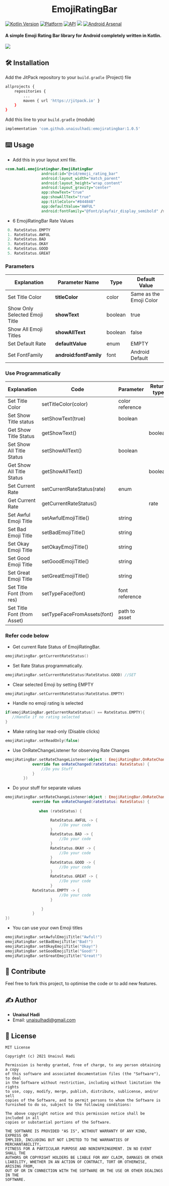 <h1 align="center">EmojiRatingBar</h1>

[![Kotlin Version](https://img.shields.io/badge/Kotlin-v1.7.10-blue.svg)](https://kotlinlang.org)  [![Platform](https://img.shields.io/badge/Platform-Android-green.svg?style=flat)](https://www.android.com/) [![API](https://img.shields.io/badge/API-21%2B-brightgreen.svg?style=flat)](https://android-arsenal.com/api?level=21)
[![](https://jitpack.io/v/unaisulhadi/emojiratingbar.svg)](https://jitpack.io/#unaisulhadi/emojiratingbar)
[![Android Arsenal]( https://img.shields.io/badge/Android%20Arsenal-Emoji%20Rating%20Bar-green.svg?style=flat )]( https://android-arsenal.com/details/1/8293 )
<br/>

#### A simple Emoji Rating Bar library for Android completely written in Kotlin.

 <img src="https://raw.githubusercontent.com/unaisulhadi/EmojiRatingBar/master/art/Rating.png">
 
## 🛠 Installation

Add the JitPack repository to your ```build.gradle``` (Project) file
```bash
allprojects {
	repositories {
		...
		maven { url 'https://jitpack.io' }
	}
}
```

Add this line to your ```build.gradle``` (module)
```bash
implementation 'com.github.unaisulhadi:emojiratingbar:1.0.5'
```

## ⌨️ Usage

- Add this in your layout xml file.

```xml
<com.hadi.emojiratingbar.EmojiRatingBar
                android:id="@+id/emoji_rating_bar"
                android:layout_width="match_parent"
                android:layout_height="wrap_content"
                android:layout_gravity="center"
                app:showText="true"
                app:showAllText="true"
                app:titleColor="#844848"
                app:defaultValue="AWFUL"
                android:fontFamily="@font/playfair_display_semibold" />
```

- 6 EmojiRatingBar Rate Values
```kotlin
 0. RateStatus.EMPTY
 1. RateStatus.AWFUL
 2. RateStatus.BAD
 3. RateStatus.OKAY
 4. RateStatus.GOOD
 5. RateStatus.GREAT
```

### Parameters

| Explanation                     | Parameter Name          | Type       | Default Value            |
| ------------------------------- | ----------------------- | ---------- | --------------           |
| Set Title Color                 | **titleColor**          | color      | Same as the Emoji Color  |
| Show Only Selected Emoji Title  | **showText**            | boolean    | true                     |
| Show All Emoji Titles           | **showAllText**         | boolean    | false                    |
| Set Default Rate                | **defaultValue**        | enum       | EMPTY                    |
| Set FontFamily                  | **android:fontFamily**  | font       | Android Default          | 

### Use Programmatically

| Explanation                 | Code                        | Parameter            | Return type    |
| --------------------------- | --------------------------- | -------------------- | -------------- |
| Set Title Color             | setTitleColor(color)        | color reference      |                |
| Set Show Title status       | setShowText(true)           | boolean              |                |
| Get Show Title Status       | getShowText()               |                      | boolean        |
| Set Show All Title Status   | setShowAllText()            | boolean              |	            |
| Get Show All Title Status   | getShowAllText()            |               	   | boolean        |
| Set Current Rate            | setCurrentRateStatus(rate)  | enum                 |                |
| Get Current Rate            | getCurrentRateStatus()      |                      | rate           |
| Set Awful Emoji Title       | setAwfulEmojiTitle()        | string               |                |
| Set Bad Emoji Title         | setBadEmojiTitle()          | string               |                |
| Set Okay Emoji Title        | setOkayEmojiTitle()         | string               |                |
| Set Good Emoji Title        | setGoodEmojiTitle()         | string               |                |
| Set Great Emoji Title       | setGreatEmojiTitle()        | string               |                |
| Set Title Font (from res)   | setTypeFace(font)           | font reference       |                |
| Set Title Font (from Asset) | setTypeFaceFromAssets(font) | path to asset        |                |



### Refer code below

- Get current Rate Status of EmojiRatingBar.
```kotlin
emojiRatingBar.getCurrentRateStatus()
```

- Set Rate Status programmatically.
```kotlin
emojiRatingBar.setCurrentRateStatus(RateStatus.GOOD) //SET
```

- Clear selected Emoji by setting EMPTY
```kotlin
emojiRatingBar.setCurrentRateStatus(RateStatus.EMPTY)
```

- Handle no emoji rating is selected
```kotlin
if(emojiRatingBar.getCurrentRateStatus() == RateStatus.EMPTY){
   //Handle if no rating selected
}
```
- Make rating bar read-only (Disable clicks)
```kotlin
emojiRatingBar.setReadOnly(false)
```


- Use OnRateChangeListener for observing Rate Changes
```kotlin
emojiRatingBar.setRateChangeListener(object : EmojiRatingBar.OnRateChangeListener {
            override fun onRateChanged(rateStatus: RateStatus) {
                //Do you Stuff
            }
        })
```
- Do your stuff for separate values
```kotlin
emojiRatingBar.setRateChangeListener(object : EmojiRatingBar.OnRateChangeListener {
            override fun onRateChanged(rateStatus: RateStatus) {
               
               when (rateStatus) {

                    RateStatus.AWFUL -> {
                        //Do your code
                    }
                    RateStatus.BAD -> {
                        //Do your code
                    }
                    RateStatus.OKAY -> {
                        //Do your code
                    }
                    RateStatus.GOOD -> {
                        //Do your code
                    }
                    RateStatus.GREAT -> {
                        //Do your code
                    }
		    RateStatus.EMPTY -> {
                        //Do your code
                    }

                }
            }
})
 ```
 
 - You can use your own Emoji titles
 ```kotlin
 emojiRatingBar.setAwfulEmojiTitle("Awful!")
 emojiRatingBar.setBadEmojiTitle("Bad!")
 emojiRatingBar.setOkayEmojiTitle("Okay!")
 emojiRatingBar.setGoodEmojiTitle("Good!")
 emojiRatingBar.setGreatEmojiTitle("Great!")
 ```
 
 
 ## 🍰  Contribute  

Feel free to fork this project, to optimise the code or to add new features. 

## ✍️ Author
* <b>Unaisul Hadi</b>
* Email: unaisulhadi@gmail.com


## 📝 License

```
MIT License

Copyright (c) 2021 Unaisul Hadi

Permission is hereby granted, free of charge, to any person obtaining a copy
of this software and associated documentation files (the "Software"), to deal
in the Software without restriction, including without limitation the rights
to use, copy, modify, merge, publish, distribute, sublicense, and/or sell
copies of the Software, and to permit persons to whom the Software is
furnished to do so, subject to the following conditions:

The above copyright notice and this permission notice shall be included in all
copies or substantial portions of the Software.

THE SOFTWARE IS PROVIDED "AS IS", WITHOUT WARRANTY OF ANY KIND, EXPRESS OR
IMPLIED, INCLUDING BUT NOT LIMITED TO THE WARRANTIES OF MERCHANTABILITY,
FITNESS FOR A PARTICULAR PURPOSE AND NONINFRINGEMENT. IN NO EVENT SHALL THE
AUTHORS OR COPYRIGHT HOLDERS BE LIABLE FOR ANY CLAIM, DAMAGES OR OTHER
LIABILITY, WHETHER IN AN ACTION OF CONTRACT, TORT OR OTHERWISE, ARISING FROM,
OUT OF OR IN CONNECTION WITH THE SOFTWARE OR THE USE OR OTHER DEALINGS IN THE
SOFTWARE.
```
